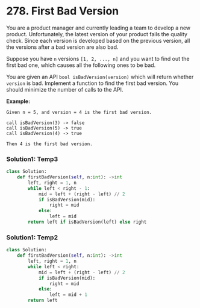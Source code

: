 # 278. First Bad Version

You are a product manager and currently leading a team to develop a new product. Unfortunately, the latest version of your product fails the quality check. Since each version is developed based on the previous version, all the versions after a bad version are also bad.

Suppose you have `n` versions `[1, 2, ..., n]` and you want to find out the first bad one, which causes all the following ones to be bad.

You are given an API `bool isBadVersion(version)` which will return whether `version` is bad. Implement a function to find the first bad version. You should minimize the number of calls to the API.

**Example:**

```text
Given n = 5, and version = 4 is the first bad version.

call isBadVersion(3) -> false
call isBadVersion(5) -> true
call isBadVersion(4) -> true

Then 4 is the first bad version. 
```

### Solution1: Temp3

```python
class Solution:
    def firstBadVersion(self, n:int): ->int
        left, right = 1, n
        while left < right - 1:
            mid = left + (right - left) // 2
            if isBadVersion(mid):
                right = mid
            else:
                left = mid 
        return left if isBadVersion(left) else right
```

### Solution1: Temp2

```python
class Solution:
    def firstBadVersion(self, n:int): ->int
        left, right = 1, n
        while left < right:
            mid = left + (right - left) // 2
            if isBadVersion(mid):
                right = mid
            else:
                left = mid + 1
        return left
```

